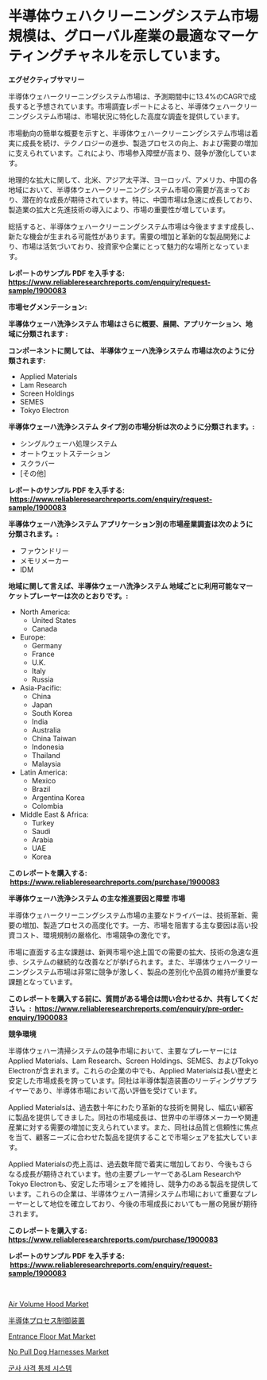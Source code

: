 <p><h1>半導体ウェハクリーニングシステム市場規模は、グローバル産業の最適なマーケティングチャネルを示しています。</h1></p><p><strong>エグゼクティブサマリー</strong></p>
<p><p>半導体ウェハークリーニングシステム市場は、予測期間中に13.4%のCAGRで成長すると予想されています。市場調査レポートによると、半導体ウェハークリーニングシステム市場は、市場状況に特化した高度な調査を提供しています。</p><p>市場動向の簡単な概要を示すと、半導体ウェハークリーニングシステム市場は着実に成長を続け、テクノロジーの進歩、製造プロセスの向上、および需要の増加に支えられています。これにより、市場参入障壁が高まり、競争が激化しています。</p><p>地理的な拡大に関して、北米、アジア太平洋、ヨーロッパ、アメリカ、中国の各地域において、半導体ウェハークリーニングシステム市場の需要が高まっており、潜在的な成長が期待されています。特に、中国市場は急速に成長しており、製造業の拡大と先進技術の導入により、市場の重要性が増しています。</p><p>総括すると、半導体ウェハークリーニングシステム市場は今後ますます成長し、新たな機会が生まれる可能性があります。需要の増加と革新的な製品開発により、市場は活気づいており、投資家や企業にとって魅力的な場所となっています。</p></p>
<p><strong>レポートのサンプル PDF を入手する: <a href="https://www.reliableresearchreports.com/enquiry/request-sample/1900083">https://www.reliableresearchreports.com/enquiry/request-sample/1900083</a></strong></p>
<p><strong>市場セグメンテーション:</strong></p>
<p><strong> 半導体ウェーハ洗浄システム 市場はさらに概要、展開、アプリケーション、地域に分類されます :</strong></p>
<p><strong>コンポーネントに関しては、 半導体ウェーハ洗浄システム 市場は次のように分類されます: &nbsp;</strong></p>
<p><ul><li>Applied Materials</li><li>Lam Research</li><li>Screen Holdings</li><li>SEMES</li><li>Tokyo Electron</li></ul></p>
<p><strong> 半導体ウェーハ洗浄システム タイプ別の市場分析は次のように分類されます。:</strong></p>
<p><ul><li>シングルウェーハ処理システム</li><li>オートウェットステーション</li><li>スクラバー</li><li>[その他]</li></ul></p>
<p><strong>レポートのサンプル PDF を入手する: &nbsp;<a href="https://www.reliableresearchreports.com/enquiry/request-sample/1900083">https://www.reliableresearchreports.com/enquiry/request-sample/1900083</a></strong></p>
<p><strong> 半導体ウェーハ洗浄システム アプリケーション別の市場産業調査は次のように分類されます。:</strong></p>
<p><ul><li>ファウンドリー</li><li>メモリメーカー</li><li>IDM</li></ul></p>
<p><strong>地域に関して言えば、半導体ウェーハ洗浄システム 地域ごとに利用可能なマーケットプレーヤーは次のとおりです。:</strong></p>
<p><ul>
    <li>
        North America:
        <ul>
            <li>United States</li>
            <li>Canada</li>
        </ul>
    </li>
    <li>
        Europe:
        <ul>
            <li>Germany</li>
            <li>France</li>
            <li>U.K.</li>
            <li>Italy</li>
            <li>Russia</li>
        </ul>
    </li>
    <li>
        Asia-Pacific:
        <ul>
            <li>China</li>
            <li>Japan</li>
            <li>South Korea</li>
            <li>India</li>
            <li>Australia</li>
            <li>China Taiwan</li>
            <li>Indonesia</li>
            <li>Thailand</li>
            <li>Malaysia</li>
        </ul>
    </li>
    <li>
        Latin America:
        <ul>
            <li>Mexico</li>
            <li>Brazil</li>
            <li>Argentina Korea</li>
            <li>Colombia</li>
        </ul>
    </li>
    <li>
        Middle East & Africa:
        <ul>
            <li>Turkey</li>
            <li>Saudi</li>
            <li>Arabia</li>
            <li>UAE</li>
            <li>Korea</li>
        </ul>
    </li>
    </ul></p>
<p><strong>このレポートを購入する: &nbsp;<a href="https://www.reliableresearchreports.com/purchase/1900083">https://www.reliableresearchreports.com/purchase/1900083</a></strong></p>
<p><strong>半導体ウェーハ洗浄システム の主な推進要因と障壁 市場</strong></p>
<p><p>半導体ウェハークリーニングシステム市場の主要なドライバーは、技術革新、需要の増加、製造プロセスの高度化です。一方、市場を阻害する主な要因は高い投資コスト、環境規制の厳格化、市場競争の激化です。</p><p>市場に直面する主な課題は、新興市場や途上国での需要の拡大、技術の急速な進歩、システムの継続的な改善などが挙げられます。また、半導体ウェハークリーニングシステム市場は非常に競争が激しく、製品の差別化や品質の維持が重要な課題となっています。</p></p>
<p><strong>このレポートを購入する前に、質問がある場合は問い合わせるか、共有してください。:&nbsp; <a href="https://www.reliableresearchreports.com/enquiry/pre-order-enquiry/1900083">https://www.reliableresearchreports.com/enquiry/pre-order-enquiry/1900083</a></strong></p>
<p><strong>競争環境</strong></p>
<p><p>半導体ウェハー清掃システムの競争市場において、主要なプレーヤーにはApplied Materials、Lam Research、Screen Holdings、SEMES、およびTokyo Electronが含まれます。これらの企業の中でも、Applied Materialsは長い歴史と安定した市場成長を誇っています。同社は半導体製造装置のリーディングサプライヤーであり、半導体市場において高い評価を受けています。</p><p>Applied Materialsは、過去数十年にわたり革新的な技術を開発し、幅広い顧客に製品を提供してきました。同社の市場成長は、世界中の半導体メーカーや関連産業に対する需要の増加に支えられています。また、同社は品質と信頼性に焦点を当て、顧客ニーズに合わせた製品を提供することで市場シェアを拡大しています。</p><p>Applied Materialsの売上高は、過去数年間で着実に増加しており、今後もさらなる成長が期待されています。他の主要プレーヤーであるLam ResearchやTokyo Electronも、安定した市場シェアを維持し、競争力のある製品を提供しています。これらの企業は、半導体ウェハー清掃システム市場において重要なプレーヤーとして地位を確立しており、今後の市場成長においても一層の発展が期待されます。</p></p>
<p><strong>このレポートを購入する: &nbsp; <a href="https://www.reliableresearchreports.com/purchase/1900083">https://www.reliableresearchreports.com/purchase/1900083</a></strong></p>
<p><strong>レポートのサンプル PDF を入手する: &nbsp;<a href="https://www.reliableresearchreports.com/enquiry/request-sample/1900083">https://www.reliableresearchreports.com/enquiry/request-sample/1900083</a></strong><strong></strong></p>
<p>&nbsp;</p>
<p><p><a href="https://issuu.com/reportprime-2/docs/air-volume-hood-market-size-2030.pptx">Air Volume Hood Market</a></p><p><a href="https://github.com/oqoeusbvpadwjs08/Market-Research-Report-List-1/blob/main/5515634186403.md">半導体プロセス制御装置</a></p><p><a href="https://view.publitas.com/reportprime-1/global-entrance-floor-mat-market-size-and-market-trends-insights-and-projections-from-2024-to-2031/">Entrance Floor Mat Market</a></p><p><a href="https://scarlet-rocket-c63.notion.site/No-Pull-Dog-Harnesses-Market-Research-Report-Reveals-The-Latest-Trends-And-Opportunities-of-this-Mar-48465d442e0e465dac5052f28fe35db3">No Pull Dog Harnesses Market</a></p><p><a href="https://github.com/vs2869dizt0/Market-Research-Report-List-1/blob/main/9619422186331.md">군사 사격 통제 시스템</a></p></p>